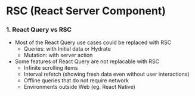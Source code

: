 # RSC (React Server Component)

### 1. React Query vs RSC
- Most of the React Query use cases could be replaced with RSC
    - Queries: with Initial data or Hydrate
    - Mutation: with server action
- Some features of React Query are not replacable with RSC
    - Infinite scrolling items
    - Interval refetch (showing fresh data even without user interactions)
    - Offline queries that do not require network
    - Environments outside Web (eg. React Native)
